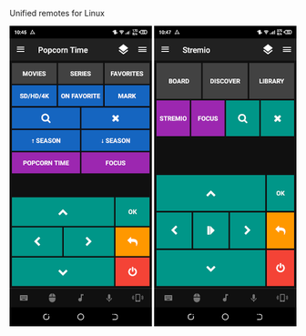 Unified remotes for Linux

<p align="center">
  <img src="https://raw.githubusercontent.com/varlesh/unified-remotes/main/PopcornTimeMPV/Screenshot.png" alt="screenshot"/>
  <img src="https://raw.githubusercontent.com/varlesh/unified-remotes/main/Stremio/Screenshot.png" alt="screenshot"/>
</p>
